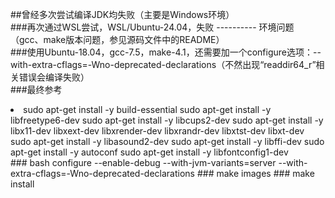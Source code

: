 ##曾经多次尝试编译JDK均失败（主要是Windows环境）<br/>
###再次通过WSL尝试，WSL/Ubuntu-24.04，失败 ---------- 环境问题（gcc、make版本问题，参见源码文件中的README）<br/>
###使用Ubuntu-18.04，gcc-7.5，make-4.1，还需要加一个configure选项：--with-extra-cflags=-Wno-deprecated-declarations（不然出现“readdir64_r”相关错误会编译失败）<br/>
###最终参考<br/>
<li>
  sudo apt-get install -y build-essential
  sudo apt-get install -y libfreetype6-dev
  sudo  apt-get install -y libcups2-dev
  sudo  apt-get install -y libx11-dev libxext-dev libxrender-dev libxrandr-dev libxtst-dev libxt-dev
  sudo  apt-get install -y libasound2-dev
  sudo  apt-get install -y libffi-dev
  sudo  apt-get install -y autoconf
  sudo apt-get install -y libfontconfig1-dev
</li>
  ###
  bash configure --enable-debug --with-jvm-variants=server --with-extra-cflags=-Wno-deprecated-declarations
  ###
  make images
  ###
  make install

